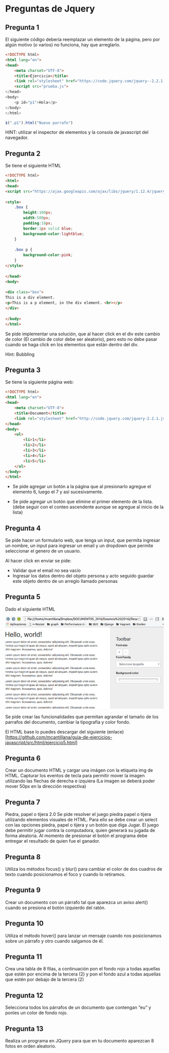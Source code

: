 # Preguntas de Jquery
## Pregunta 1
El siguiente código debería reemplazar un elemento de la página, pero por algún motivo (o varios) no funciona, hay que arreglarlo.

```html
<!DOCTYPE html>
<html lang="en">
<head>
    <meta charset="UTF-8">
    <title>Ejercicio</title>
    <link rel="stylesheet" href="https://code.jquery.com/jquery-­‐2.2.1.min.js">
    <script src="prueba.js">
</head>
<body>
    <p id="p1">Hola</p>
</body>
</html>

```

```javascript
$(".p1").html("Nuevo parrafo")
```

HINT: utilizar el inspector de elementos y la consola de javascript del navegador.

## Pregunta 2

Se tiene el siguiente HTML 
```html
<!DOCTYPE html>
<html>
<head>
<script src="https://ajax.googleapis.com/ajax/libs/jquery/1.12.4/jquery.min.js"></script>

<style>
    .box {
        height:100px;
        width:500px;
        padding:10px;
        border:1px solid blue;
        background-color:lightblue;
    }

    .box p {
        background-color:pink;
    }
</style>

</head>
<body>

<div class="box">
This is a div element.
<p>This is a p element, in the div element. <br></p>
</div>

</body>
</html>
```

Se pide implementar una solución, que al hacer click en el div este cambio de color (El cambio de color debe ser aleatorio), pero esto no debe pasar cuando se haga click en los elementos que están dentro del div. 

Hint: Bubbling

## Pregunta 3
Se tiene la siguiente página web:

```html
<!DOCTYPE html>
<html lang="en">
<head>
    <meta charset="UTF-8">
    <title>Document</title>
    <link rel="stylesheet" href="http://code.jquery.com/jquery‐2.2.1.js">
</head>
<body>
    <ul>
        <li>1</li>
        <li>2</li>
        <li>3</li>
        <li>4</li>
        <li>5</li>
    </ul>
</body>
</html>
```

* Se pide agregar un botón a la página que al presionarlo agregue el elemento 6, luego el 7 y así sucesivamente.

* Se pide agregar un botón que elimine el primer elemento de la lista. (debe seguir con el conteo ascendente aunque se agregue al inicio de la lista)


## Pregunta 4
Se pide hacer un formulario web, que tenga un input, que permita ingresar un nombre, un input para ingresar un email y un dropdown que permite seleccionar el genero de un usuario.

Al hacer click en enviar se pide:
* Validar que el email no sea vacío
* Ingresar los datos dentro del objeto persona y acto seguido guardar este objeto dentro de un arreglo llamado personas


## Pregunta 5
Dado el siguiente HTML

![alt text](src/images/ejercicio5.png "Ejercicio 5")

Se pide crear las funcionalidades que permitan agrandar el tamaño de los parrafos del documento, cambiar la tipografía y color fondo.

El HTML base lo puedes descargar del siguiente (enlace)[https://github.com/mcantillana/guia-de-ejercicios-javascript/src/html/ejercicio5.html]

## Pregunta 6
Crear un documento HTML y cargar una imágen con la etiqueta img de HTML. Capturar los eventos de tecla para permitir mover la imagen utilizando las flechas de derecha e izquiera (La imagen se deberá poder mover 50px en la dirección respectiva)


## Pregunta 7
Piedra, papel o tijera 2.0
Se pide resolver el juego piedra papel o tijera utilizando elementos visuales de HTML. Para ello se debe crear un select con las opciones piedra, papel o tijera y un botón que diga Jugar. El juego debe permitir jugar contra la computadora, quien generará su jugada de forma aleatoria.
Al momento de presionar el botón el programa debe entregar el resultado de quien fue el ganador.


## Pregunta 8
Utiliza los métodos focus() y blur() para cambiar el color de dos cuadros de texto cuando posicionamos el foco y cuando lo retiramos.

## Pregunta 9 
Crear un documento con un párrafo tal que aparezca un aviso alert() cuando se presiona el botón izquierdo del ratón.

## Pregunta 10
Utiliza el método hover() para lanzar un mensaje cuando nos posicionamos sobre un párrafo y otro cuando salgamos de él.

## Pregunta 11 
Crea una tabla de 8 filas, a continuación pon el fondo rojo a todas aquellas que estén por encima de la tercera (2) y pon el fondo azul a todas aquellas que estén por debajo de la tercera (2)

## Pregunta 12
Selecciona todos los párrafos de un documento que contengan “eu” y ponles un color de fondo rojo.


## Pregunta 13
Realiza un programa en JQuery para que en tu documento aparezcan 8 fotos en orden aleatorio.

